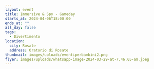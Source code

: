 ```yaml
---
layout: event
title: Immersive & Spy - Gameday
starts_at: 2024-04-06T18:00:00
ends_at: ""
all_day: false
tags:
  - Divertimento
location:
  city: Rosate
  address: Oratorio di Rosate
thumbnail: images/uploads/eventiperbambini2.png
flyer: images/uploads/whatsapp-image-2024-03-29-at-7.46.05-am.jpeg
---
```

